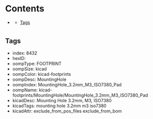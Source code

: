 



Contents
========

* [](#)
	* [Tags](#tags)

# 

## Tags

- index: 8432
- hexID: 
- oompType: FOOTPRINT
- oompSize: kicad
- oompColor: kicad-footprints
- oompDesc: MountingHole
- oompIndex: MountingHole_3.2mm_M3_ISO7380_Pad
- oompName: kicad-footprints/MountingHole/MountingHole_3.2mm_M3_ISO7380_Pad
- kicadDesc: Mounting Hole 3.2mm, M3, ISO7380
- kicadTags: mounting hole 3.2mm m3 iso7380
- kicadAttr: exclude_from_pos_files exclude_from_bom
